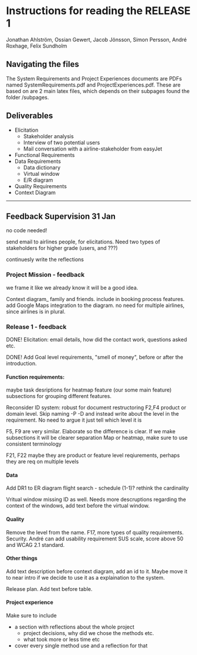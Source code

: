 # Instructions for reading the RELEASE 1

Jonathan Ahlström, Ossian Gewert, Jacob Jönsson, Simon Persson, André Roxhage, Felix Sundholm

## Navigating the files

The System Requirements and Project Experiences documents are PDFs named SystemRequirements.pdf and ProjectExperiences.pdf.
These are based on are 2 main latex files, which depends on their subpages found the folder /subpages.

## Deliverables

- Elicitation
  - Stakeholder analysis
  - Interview of two potential users
  - Mail conversation with a airline-stakeholder from easyJet
- Functional Requirements
- Data Requirements
  - Data dictionary
  - Virtual window
  - E/R diagram
- Quality Requirements
- Context Diagram

---

## Feedback Supervision 31 Jan

no code needed!

send email to airlines people, for elicitations.
Need two types of stakeholders for higher grade (users, and ???)

continuesly write the reflections

### Project Mission - feedback

we frame it like we already know it will be a good idea.

Context diagram\_
family and friends. include in booking process features.
add Google Maps integration to the diagram.
no need for multiple airlines, since airlines is in plural.

### Release 1 - feedback

DONE! Elicitation: email details, how did the contact work, questions asked etc.

DONE! Add Goal level requirements, "smell of money", before or after the introduction.

#### Function requirements:

maybe task desriptions for heatmap feature (our some main feature)
subsections for grouping different features.

Reconsider ID system: robust for document restructoring
F2,F4 product or domain level. Skip naming -P -D and instead write about the level in the requirement. No need to argue it just tell which level it is

F5, F9 are very similar. Elaborate so the difference is clear. If we make subsections it will be clearer separation
Map or heatmap, make sure to use consistent terminology

F21, F22 maybe they are product or feature level reqiurements, perhaps they are req on multiple levels

#### Data

Add DR1 to ER diagram
flight search - schedule (1-1)? rethink the cardinality

Vritual window missing ID as well. Needs more descruptions regarding the context of the windows, add text before the virtual window.

#### Quality

Remove the level from the name.
F17, more types of quality requirements. Security.
André can add usability requirement SUS scale, score above 50 and WCAG 2.1 standard.

#### Other things

Add text description before context diagram, add an id to it. Maybe move it to near intro if we decide to use it as a explaination to the system.

Release plan. Add text before table.

#### Project experience

Make sure to include

- a section with reflections about the whole project
  - project decisions, why did we chose the methods etc.
  - what took more or less time etc
- cover every single method use and a reflection for that
